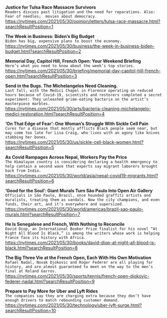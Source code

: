 **Justice for Tulsa Race Massacre Survivors**\
`Readers discuss past litigation and the need for reparations. Also: Fear of needles;  movies about democracy.`\
https://nytimes.com/2021/05/30/opinion/letters/tulsa-race-massacre.html?searchResultPosition=1

**The Week in Business: Biden’s Big Budget**\
`Biden has big, expensive plans to boost the economy.`\
https://nytimes.com/2021/05/30/business/the-week-in-business-biden-budget.html?searchResultPosition=2

**Memorial Day, Capitol Hill, French Open: Your Weekend Briefing**\
`Here’s what you need to know about the week’s top stories.`\
https://nytimes.com/2021/05/30/briefing/memorial-day-capitol-hill-french-open.html?searchResultPosition=3

**Send in the Bugs. The Michelangelos Need Cleaning.**\
`Last fall, with the Medici Chapel in Florence operating on reduced hours because of Covid-19, scientists and restorers completed a secret experiment: They unleashed grime-eating bacteria on the artist’s masterpiece marbles.`\
https://nytimes.com/2021/05/30/arts/bacteria-cleaning-michelangelo-medici-restoration.html?searchResultPosition=4

**‘On That Edge of Fear’: One Woman’s Struggle With Sickle Cell Pain**\
`Cures for a disease that mostly afflicts Black people seem near, but may come too late for Lisa Craig, who lives with an agony like knives stabbing her bones.`\
https://nytimes.com/2021/05/30/us/sickle-cell-black-women.html?searchResultPosition=5

**As Covid Rampages Across Nepal, Workers Pay the Price**\
`The Himalayan country is considering declaring a health emergency to help contain a second wave that experts say migrant laborers brought back from India.`\
https://nytimes.com/2021/05/30/world/asia/nepal-covid19-migrants.html?searchResultPosition=6

**‘Good for the Soul’: Giant Murals Turn São Paulo Into Open Air Gallery**\
`Officials in São Paulo, Brazil, once hounded graffiti artists and muralists, treating them as vandals. Now the city champions, and even funds, their art, and it’s everywhere and supersized.`\
https://nytimes.com/2021/05/30/world/americas/brazil-sao-paulo-murals.html?searchResultPosition=7

**He Is Senegalese and French, With Nothing to Reconcile**\
`David Diop, an International Booker Prize finalist for his novel “At Night All Blood Is Black,” is among the writers whose work is helping France face its history with Africa.`\
https://nytimes.com/2021/05/30/books/david-diop-at-night-all-blood-is-black.html?searchResultPosition=8

**The Big Three Vie at the French Open, Each With His Own Motivation**\
`Rafael Nadal, Novak Djokovic and Roger Federer are all playing for history, and are almost guaranteed to meet on the way to the men’s final at Roland Garros.`\
https://nytimes.com/2021/05/30/sports/tennis/french-open-djokovic-federer-nadal.html?searchResultPosition=9

**Prepare to Pay More for Uber and Lyft Rides**\
`The companies say they are charging extra because they don’t have enough drivers to match rebounding customer demand.`\
https://nytimes.com/2021/05/30/technology/uber-lyft-surge.html?searchResultPosition=10


